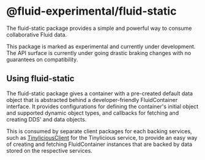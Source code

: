 # @fluid-experimental/fluid-static

The fluid-static package provides a simple and powerful way to consume collaborative Fluid data.

This package is marked as experimental and currently under development. The API surface is currently under going drastic braking changes with no guarantees on compatibility.

## Using fluid-static

The fluid-static package gives a container with a pre-created default data object that is abstracted behind a developer-friendly FluidContainer interface. It provides configurations for defining the container's initial object and supported dynamic object types, and callbacks for fetching and creating DDS' and data objects.

This is consumed by separate client packages for each backing services, such as [TinyliciousClient](../tinylicious-client/README.MD) for the Tinylicious service, to provide an easy way of creating and fetching FluidContainer instances that are backed by data stored on the respective services.